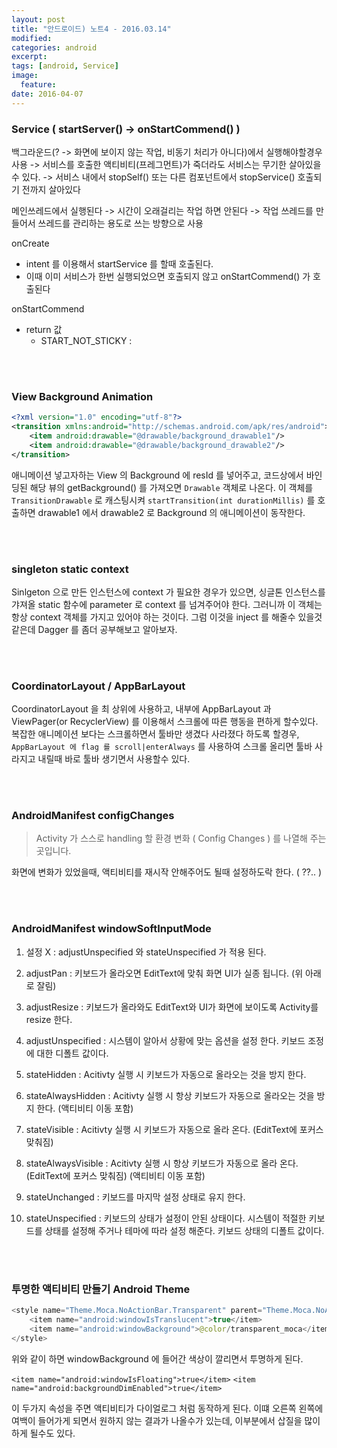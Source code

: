 ```yaml
---
layout: post
title: "안드로이드) 노트4 - 2016.03.14"
modified:
categories: android
excerpt:
tags: [android, Service]
image:
  feature:
date: 2016-04-07
---
```


### Service ( startServer()  ->  onStartCommend() )
백그라운드(? -> 화면에 보이지 않는 작업, 비동기 처리가 아니다)에서 실행해야할경우 사용
-> 서비스를 호출한 액티비티(프레그먼트)가 죽더라도 서비스는 무기한 살아있을수 있다.
-> 서비스 내에서 stopSelf() 또는 다른 컴포넌트에서 stopService() 호출되기 전까지 살아있다

메인쓰레드에서 실행된다 -> 시간이 오래걸리는 작업 하면 안된다
-> 작업 쓰레드를 만들어서 쓰레드를 관리하는 용도로 쓰는 방향으로 사용


onCreate
- intent 를 이용해서 startService 를 할때 호출된다.
- 이때 이미 서비스가 한번 실행되었으면 호출되지 않고 onStartCommend() 가 호출된다

onStartCommend
- return 값 
    + START_NOT_STICKY :

<br><br>

### View Background Animation

``` xml
<?xml version="1.0" encoding="utf-8"?>
<transition xmlns:android="http://schemas.android.com/apk/res/android">
    <item android:drawable="@drawable/background_drawable1"/>
    <item android:drawable="@drawable/background_drawable2"/>
</transition>
```

애니메이션 넣고자하는 View 의 Background 에 resId 를 넣어주고, 코드상에서 바인딩된 해당 뷰의 getBackground() 를 가져오면 `Drawable` 객체로 나온다. 이 객체를 `TransitionDrawable` 로 캐스팅시켜 `startTransition(int durationMillis)` 를 호출하면 drawable1 에서 drawable2 로 Background 의 애니메이션이 동작한다. 

<br><br>

### singleton static context 

Sinlgeton 으로 만든 인스턴스에 context 가 필요한 경우가 있으면, 싱글톤 인스턴스를 갸져올 static 함수에 parameter 로 context 를 넘겨주어야 한다. 그러니까 이 객체는 항상 context 객체를 가지고 있어야 하는 것이다. 그럼 이것을 inject 를 해줄수 있을것 같은데 Dagger 를 좀더 공부해보고 알아보자.

<br><br>

### CoordinatorLayout / AppBarLayout
CoordinatorLayout 을 최 상위에 사용하고, 내부에 AppBarLayout 과 ViewPager(or RecyclerView) 를 이용해서 스크롤에 따른 행동을 편하게 할수있다. 복잡한 애니메이션 보다는 스크롤하면서 툴바만 생겼다 사라졌다 하도록 할경우, `AppBarLayout 에 flag 를 scroll|enterAlways` 를 사용하여 스크롤 올리면 툴바 사라지고 내릴때 바로 툴바 생기면서 사용할수 있다. 

<br><br>

### AndroidManifest configChanges
> Activity 가 스스로 handling 할 환경 변화 ( Config Changes ) 를 나열해 주는 곳입니다.

화면에 변화가 있었을때, 액티비티를 재시작 안해주어도 될때 설정하도락 한다. ( ??.. )

<br><br>

### AndroidManifest windowSoftInputMode
1. 설정 X : adjustUnspecified 와 stateUnspecified 가 적용 된다.

2. adjustPan : 키보드가 올라오면 EditText에 맞춰 화면 UI가 실종 됩니다. (위 아래로 잘림)

3. adjustResize : 키보드가 올라와도 EditText와 UI가 화면에 보이도록 Activity를 resize 한다.

4. adjustUnspecified : 시스템이 알아서 상황에 맞는 옵션을 설정 한다. 키보드 조정에 대한 디폴트 값이다.

5. stateHidden : Acitivty 실행 시 키보드가 자동으로 올라오는 것을 방지 한다.

6. stateAlwaysHidden : Acitivty 실행 시 항상 키보드가 자동으로 올라오는 것을 방지 한다. (액티비티 이동 포함)

7. stateVisible : Acitivty 실행 시 키보드가 자동으로 올라 온다. (EditText에 포커스 맞춰짐)

8. stateAlwaysVisible : Acitivty 실행 시 항상 키보드가 자동으로 올라 온다. (EditText에 포커스 맞춰짐) (액티비티 이동 포함)

9. stateUnchanged : 키보드를 마지막 설정 상태로 유지 한다.

10. stateUnspecified : 키보드의 상태가 설정이 안된 상태이다. 시스템이 적절한 키보드를 상태를 설정해 주거나 테마에 따라 설정 해준다. 키보드 상태의 디폴트 값이다.

<br><br>

### 투명한 액티비티 만들기 Android Theme
```java
<style name="Theme.Moca.NoActionBar.Transparent" parent="Theme.Moca.NoActionBar">
    <item name="android:windowIsTranslucent">true</item>
    <item name="android:windowBackground">@color/transparent_moca</item>
</style>
```

위와 같이 하면 windowBackground 에 들어간 색상이 깔리면서 투명하게 된다.

`<item name="android:windowIsFloating">true</item>`
`<item name="android:backgroundDimEnabled">true</item>` 

이 두가지 속성을 주면 액티비티가 다이얼로그 처럼 동작하게 된다. 이떄 오른쪽 왼쪽에 여백이 들어가게 되면서 원하지 않는 결과가 나올수가 있는데, 이부분에서 삽질을 많이 하게 될수도 있다. 



